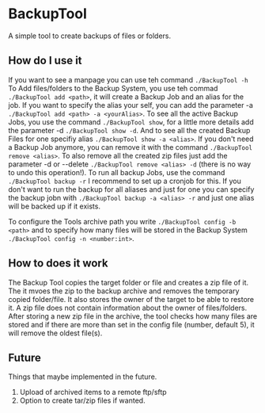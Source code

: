 # BackupTool
A simple tool to create backups of files or folders.

## How do I use it
If you want to see a manpage you can use teh command `./BackupTool -h`
To Add files/folders to the Backup System, you use teh commad `./BackupTool add <path>`, it will create a Backup Job and an alias for the job. If you want to specify the alias your self, you can add the parameter -a `./BackupTool add <path> -a <yourAlias>`.
To see all the active Backup Jobs, you use the command `./BackupTool show`, for a little more details add the parameter -d `./BackupTool show -d`. And to see all the created Backup Files for one specifiy alias `./BackupTool show -a <alias>`.
If you don't need a Backup Job anymore, you can remove it with the command `./BackupTool remove <alias>`. To also remove all the created zip files just add the parameter -d or --delete `./BackupTool remove <alias> -d` (there is no way to undo this operation!).
To run all backup Jobs, use the command `./BackupTool backup -r` I recommend to set up a cronjob for this. If you don't want to run the backup for all aliases and just for one you can specify the backup jobn with `./BackupTool backup -a <alias> -r` and just one alias will be backed up if it exists.

To configure the Tools archive path you write `./BackupTool config -b <path>` and to specify how many files will be stored in the Backup System `./BackupTool config -n <number:int>`.



## How to does it work
The Backup Tool copies the target folder or file and creates a zip file of it. The it mvoes the zip to the backup archive and removes the temporary copied folder/file. It also stores the owner of the target to be able to restore it. A zip file does not contain information about the owner of files/folders.
After storing a new zip file in the archive, the tool checks how many files are stored and if there are more than set in the config file (number, default 5), it will remove the oldest file(s).


## Future
Things that maybe implemented in the future.
1. Upload of archived items to a remote ftp/sftp
2. Option to create tar/zip files if wanted.